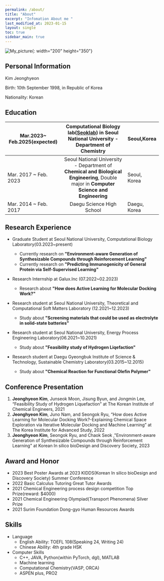 ```yaml
---
permalink: /about/
title: "About"
excerpt: "Infomation About me "
last_modified_at: 2023-01-15
layout: single
toc: true
sidebar_main: true
---
```


![My_picture](https://jasonkim8652.github.io/assets/images/My_picture.jpg){: width="200" height="350"}

## Personal Information

Kim Jeonghyeon

Birth: 10th September 1998, in Republic of Korea

Nationality: Korean

## Education

| Mar.2023~ Feb.2025(expected) | **Computational Biology lab([Seoklab](https://seoklab.org))** in Seoul National University - Department of Chemistry | Seoul,Korea  |
| ---------------------------- | :----------------------------------------------------------: | ------------ |
| Mar. 2017 ~ Feb. 2023        | Seoul National University - Department of **Chemical and Biological Engineering**, Double major in **Computer Science and Engineering** | Seoul, Korea |
| Mar. 2014 ~ Feb. 2017        |                  Daegu Science High School                   | Daegu, Korea |

## Research Experience

- Graduate Student at Seoul National University, Computational Biology Laboratory(03.2023~present)
  - Currently research on **"Environment-aware Generation of Synthesizable Compounds through Reinforcement Learning"**
  - Currently research on **"Predicting Immunogenicity of General Protein via Self-Supervised Learning"**

- Research Internship at Galux.Inc (07.2022~02.2023)
  - Research about **"How does Active Learning for Molecular Docking Work?"**

- Research student at Seoul National University, Theoretical and Computational Soft Matters Laboratory (12.2021~12.2023)
  - Study about **"Screening materials that could be used as electrolyte in solid-state batteries"**

- Research student at Seoul National University, Energy Process Engineering Laboratory(06.2021~10.2021)
  - Study about **"Feasibility study of Hydrogen Liqefaction"**

- Research student at Daegu Gyeongbuk Institute of Science & Technology, Sustainable Chemistry Laboratory(03.2015~12.2015)
  - Study about **"Chemical Reaction for Functional Olefin Polymer"**

## Conference Presentation

1. **Jeonghyeon Kim**, Junseok Moon, Jisung Byun, and Jongmin Lee, “Feasibility Study of Hydrogen Liquefaction” at The Korean Institute of Chemical Engineers, 2021
2. **Jeonghyeon Kim**, Juno Nam, and Seongok Ryu, “How does Active Learning for Molecular Docking Work?-Explaining Chemical Space Exploration via Iterative Molecular Docking and Machine Learning” at The Korea Institute for Advanced Study, 2022
3. **Jeonghyeon Kim**, Seongok Ryu, and Chaok Seok ,"Environment-aware Generation of Synthesizable Compounds through Reinforcement Learning" at Korean In silico bioDesign and Discovery Society, 2023

## Award and Honor

- 2023 Best Poster Awards at 2023 KIDDS(Korean In silico bioDesign and Discovery Society) Summer Conference
- 2022 Basic Calculus Tutoring Great Tutor Awards
- 2021 Chemical Engineering process design competition Top Prize(reward: $4000)
- 2021 Chemical Engineering Olympiad(Transport Phenomena) Silver Prize
- 2021 Surim Foundation Dong-gyo Human Resources Awards

## Skills

- Language
  - English Ability: TOEFL 108(Speaking 24, Writing 24)
  - Chinese Ability: 4th grade HSK
- Computer Skills
  - C++, JAVA, Python(within PyTorch, dgl), MATLAB
  - Machine learning
  - Computational Chemistry(VASP, ORCA)
  - ASPEN plus, PRO2
